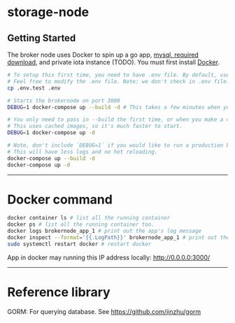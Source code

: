 # storage-node

## Getting Started

The broker node uses Docker to spin up a go app, [mysql, required download](https://dev.mysql.com/downloads/file/?id=479845), and private iota instance (TODO). You must first install [Docker](https://www.docker.com/community-edition).

```bash
# To setup this first time, you need to have .env file. By default, use .env.test for unit test.
# Feel free to modify the .env file. Note: we don't check in .env file.
cp .env.test .env

# Starts the brokernode on port 3000
DEBUG=1 docker-compose up --build -d # This takes a few minutes when you first run it.

# You only need to pass in --build the first time, or when you make a change to the container
# This uses cached images, so it's much faster to start.
DEBUG=1 docker-compose up -d

# Note, don't include `DEBUG=1` if you would like to run a production build.
# This will have less logs and no hot reloading.
docker-compose up --build -d
docker-compose up -d
```

---

# Docker command

```bash
docker container ls # list all the running container
docker ps # list all the running container too.
docker logs brokernode_app_1 # print out the app's log message
docker inspect --format='{{.LogPath}}' brokernode_app_1 # print out the log's location from the docker.
sudo systemctl restart docker # restart docker
```

App in docker may running this IP address locally: http://0.0.0.0:3000/


---

# Reference library
GORM: For querying database. See https://github.com/jinzhu/gorm
